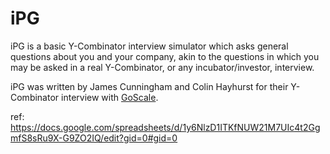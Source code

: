 iPG
===

iPG is a basic Y-Combinator interview simulator which asks general
questions about you and your company, akin to the questions in which you
may be asked in a real Y-Combinator, or any incubator/investor, interview.

iPG was written by James Cunningham and Colin Hayhurst for their
Y-Combinator interview with [GoScale](https://goscale.com).

ref: https://docs.google.com/spreadsheets/d/1y6NlzD1ITKfNUW21M7UIc4t2GgmfS8sRu9X-G9ZO2IQ/edit?gid=0#gid=0